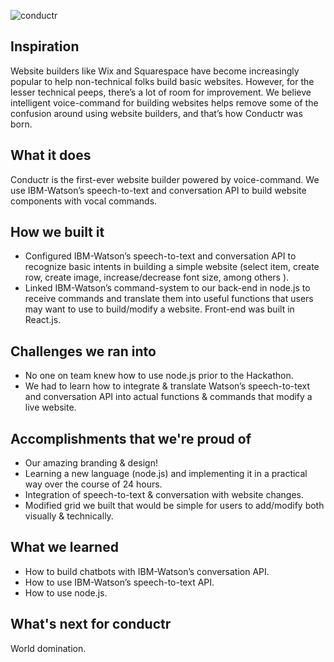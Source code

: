 ![conductr](https://challengepost-s3-challengepost.netdna-ssl.com/photos/production/software_photos/000/513/648/datas/gallery.jpg "")





## Inspiration
Website builders like Wix and Squarespace have become increasingly popular to help non-technical folks build basic websites. However, for the lesser technical peeps, there’s a lot of room for improvement. We believe intelligent voice-command for building websites helps remove some of the confusion around using website builders, and that’s how Conductr was born.

## What it does
Conductr is the first-ever website builder powered by voice-command. We use IBM-Watson’s speech-to-text and conversation API to build website components with vocal commands. 

## How we built it
- Configured IBM-Watson’s speech-to-text and conversation API to recognize basic intents in building a simple website (select item, create row, create image, increase/decrease font size, among others ).
- Linked IBM-Watson’s command-system to our back-end in node.js to receive commands and translate them into useful functions that users may want to use to build/modify a website. Front-end was built in React.js.

## Challenges we ran into
- No one on team knew how to use node.js prior to the Hackathon.
- We had to learn how to integrate & translate Watson’s speech-to-text and conversation API into actual functions & commands that modify a live website.

## Accomplishments that we're proud of
- Our amazing branding & design!
- Learning a new language (node.js) and implementing it in a practical way over the course of 24 hours.
- Integration of speech-to-text & conversation with website changes.
- Modified grid we built that would be simple for users to add/modify both visually & technically.

## What we learned
- How to build chatbots with IBM-Watson’s conversation API.
- How to use IBM-Watson’s speech-to-text API.
- How to use node.js.

## What's next for conductr
World domination.
